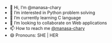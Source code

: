 - 👋 Hi, I’m @manasa-chary
- 👀 I’m interested in Python problem solving
- 🌱 I’m currently learning C language
- 💞️ I’m looking to collaborate on Web applications
- 📫 How to reach me [@manasa-chary](https://www.linkedin.com/in/manasa-chary/)
- 😄 Pronouns: SHE | HER

<!---
manasa-chary/manasa-chary is a ✨ special ✨ repository because its `README.md` (this file) appears on your GitHub profile.
You can click the Preview link to take a look at your changes.
--->
